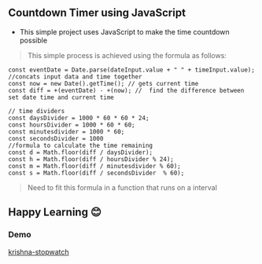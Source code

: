 ## Countdown Timer using JavaScript
* This simple project uses JavaScript to make the time countdown possible

> This simple process is achieved using the formula as follows:

```
const eventDate = Date.parse(dateInput.value + " " + timeInput.value); //concats input data and time together
const now = new Date().getTime(); // gets current time
const diff = +(eventDate) - +(now); //  find the difference between set date time and current time

// time dividers
const daysDivider = 1000 * 60 * 60 * 24;
const hoursDivider = 1000 * 60 * 60;
const minutesdivider = 1000 * 60;
const secondsDivider = 1000
//formula to calculate the time remaining
const d = Math.floor(diff / daysDivider);
const h = Math.floor(diff / hoursDivider % 24);
const m = Math.floor(diff / minutesdivider % 60);
const s = Math.floor(diff / secondsDivider  % 60);

```
> Need to fit this formula in a function that runs on a interval 

## Happy Learning 😊

### Demo

[krishna-stopwatch](https://krishna-stopwatch.netlify.app/)
